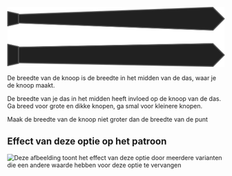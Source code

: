 ![Breedte knoop](knotwidth.svg)

De breedte van de knoop is de breedte in het midden van de das, waar je de knoop maakt.

De breedte van je das in het midden heeft invloed op de knoop van de das. Ga breed voor grote en dikke knopen, ga smal voor kleinere knopen.

<Note>

Maak de breedte van de knoop niet groter dan de breedte van de punt

</Note>

## Effect van deze optie op het patroon

![Deze afbeelding toont het effect van deze optie door meerdere varianten die een andere waarde hebben voor deze optie te vervangen](trayvon\_knotwidth\_sample.svg "Effect van deze optie op het patroon")
